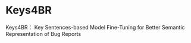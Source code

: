 # Keys4BR
Keys4BR： Key Sentences-based Model Fine-Tuning for Better Semantic Representation of Bug Reports
